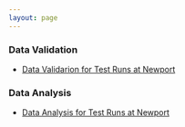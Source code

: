 ```yaml
---
layout: page
---
```


### Data Validation  
- [Data Validarion for Test Runs at Newport](Cleaned/)

### Data Analysis  
- [Data Analysis for Test Runs at Newport](Validated/)

